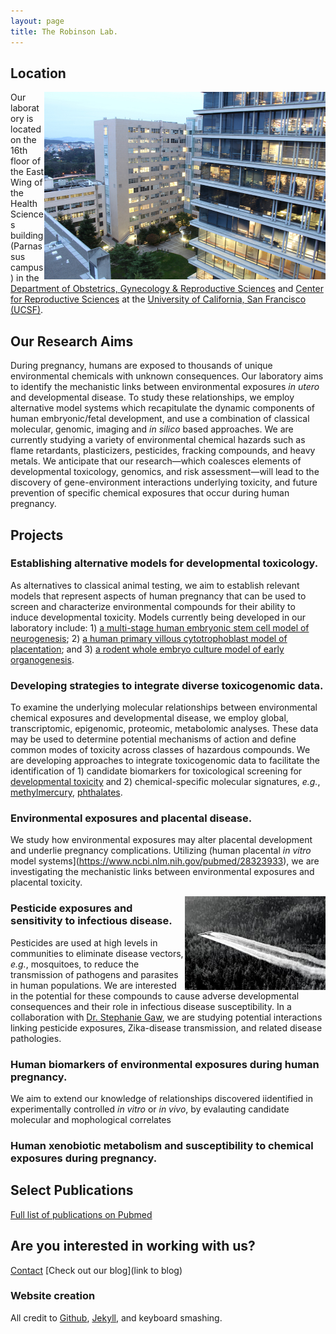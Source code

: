 ```yaml
---
layout: page
title: The Robinson Lab.
---
```

## Location
<img src="https://github.com/jfrobinson/jfrobinson.github.io/blob/master/img/UCSF%20buildingm.jpg" width="450" height="300" align="right"> Our laboratory is located on the 16th floor of the East Wing of the Health Sciences building (Parnassus campus) in the [Department of Obstetrics, Gynecology & Reproductive Sciences](https://obgyn.ucsf.edu/) and [Center for Reproductive Sciences](https://obgyn.ucsf.edu/center-reproductive-sciences/welcome-center-reproductive-sciences) at the [University of California, San Francisco (UCSF)](https://www.ucsf.edu/).
## Our Research Aims
During pregnancy, humans are exposed to thousands of unique environmental chemicals with unknown consequences. Our laboratory aims to identify the mechanistic links between environmental exposures *in utero* and developmental disease. To study these relationships, we employ alternative model systems which recapitulate the dynamic components of human embryonic/fetal development, and use a combination of classical molecular, genomic, imaging and *in silico* based approaches. We are currently studying a variety of environmental chemical hazards such as flame retardants, plasticizers, pesticides, fracking compounds, and heavy metals. We anticipate that our research—which coalesces elements of developmental toxicology, genomics, and risk assessment—will lead to the discovery of gene-environment interactions underlying toxicity, and future prevention of specific chemical exposures that occur during human pregnancy.

## Projects
### Establishing alternative models for developmental toxicology. 
As alternatives to classical animal testing, we aim to establish relevant models that represent aspects of human pregnancy that can be used to screen and characterize environmental compounds for their ability to induce developmental toxicity. Models currently being developed in our laboratory include: 1) [a multi-stage human embryonic stem cell model of neurogenesis](https://www.ncbi.nlm.nih.gov/pubmed/26827931); 2) [a human primary villous cytotrophoblast model of placentation](https://www.ncbi.nlm.nih.gov/pubmed/28323933); and 3) [a rodent whole embryo culture model of early organogenesis](https://www.ncbi.nlm.nih.gov/pubmed/22262562). 
### Developing strategies to integrate diverse toxicogenomic data. 
To examine the underlying molecular relationships between environmental chemical exposures and developmental disease, we employ global, transcriptomic, epigenomic, proteomic, metabolomic analyses. These data may be used to determine potential mechanisms of action and define common modes of toxicity across classes of hazardous compounds. We are developing approaches to integrate toxicogenomic data to facilitate the identification of 1) candidate biomarkers for toxicological screening for [developmental toxicity](https://www.ncbi.nlm.nih.gov/pubmed/26827931) and 2) chemical-specific molecular signatures, *e.g.*, [methylmercury](https://www.ncbi.nlm.nih.gov/pubmed/21664453), [phthalates](https://www.ncbi.nlm.nih.gov/pubmed/22841773).  

### Environmental exposures and placental disease. 
We study how environmental exposures may alter placental development and underlie pregnancy complications. Utilizing (human placental *in vitro* model systems](https://www.ncbi.nlm.nih.gov/pubmed/28323933), we are investigating the mechanistic links between environmental exposures and placental toxicity. 

<img src="https://github.com/jfrobinson/jfrobinson.github.io/blob/master/img/plane%20pesticide%20spray.jpg" width="225" height="150" align="right">

### Pesticide exposures and sensitivity to infectious disease.
Pesticides are used at high levels in communities to eliminate disease vectors, *e.g.*, mosquitoes, to reduce the transmission of pathogens and parasites in human populations. We are interested in the potential for these compounds to cause adverse developmental consequences and their role in infectious disease susceptibility. In a collaboration with [Dr. Stephanie Gaw](http://profiles.ucsf.edu/stephanie.valderramos), we are studying potential interactions linking pesticide exposures, Zika-disease transmission, and related disease pathologies. 

### Human biomarkers of environmental exposures during human pregnancy.
We aim to extend our knowledge of relationships discovered iidentified in experimentally controlled *in vitro* or *in vivo*, by evalauting candidate molecular and mophological correlates 

### Human xenobiotic metabolism and susceptibility to chemical exposures during pregnancy.


## Select Publications

[Full list of publications on Pubmed](http://www.ncbi.nlm.nih.gov/sites/myncbi/joshua.robinson.1/bibliography/47846924/public/?sort=date&direction=ascending)

## Are you interested in working with us?
[Contact](joshua.robinson@ucsf.edu)
[Check out our blog](link to blog) 

### Website creation
All credit to [Github](https://github.com/), [Jekyll](https://jekyllrb.com/), and keyboard smashing.



